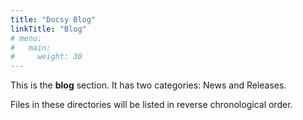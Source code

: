 ```yaml
---
title: "Docsy Blog"
linkTitle: "Blog"
# menu:
#   main:
#     weight: 30
---
```


This is the **blog** section. It has two categories: News and Releases.

Files in these directories will be listed in reverse chronological order.

